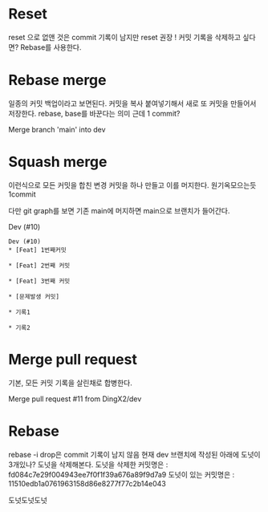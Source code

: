 # Reset
reset 으로 없앤 것은 commit 기록이 남지만
reset 권장 !
커밋 기록을 삭제하고 싶다면? Rebase를 사용한다.

# Rebase merge
일종의 커밋 백업이라고 보면된다.
커밋을 복사 붙여넣기해서 새로 또 커밋을 만들어서 저장한다.
rebase, base를 바꾼다는 의미 근데 1 commit?

Merge branch 'main' into dev

# Squash merge
이런식으로 모든 커밋을 합친 변경 커밋을 하나 만들고 이를 머지한다. 원기옥모으는듯 1commit

다만 git graph를 보면 기존 main에 머지하면 main으로 브랜치가 들어간다.

Dev (#10)
```
Dev (#10)
* [Feat] 1번째커밋

* [Feat] 2번째 커밋

* [Feat] 3번째 커밋

* [문제발생 커밋]

* 기록1

* 기록2
```

# Merge pull request
기본, 모든 커밋 기록을 살린채로 합병한다.

Merge pull request #11 from DingX2/dev


# Rebase 
rebase -i drop은 commit 기록이 남지 않음
현재 dev 브랜치에 작성된 아래에 도넛이 3개있나?
도넛을 삭제해본다. 
도넛을 삭제한 커밋명은 : fd084c7e29f004943ee7f0f1f39a676a89f9d7a9
도넛이 있는 커밋명은 : 11510edb1a0761963158d86e8277f77c2b14e043

 

도넛도넛도넛 